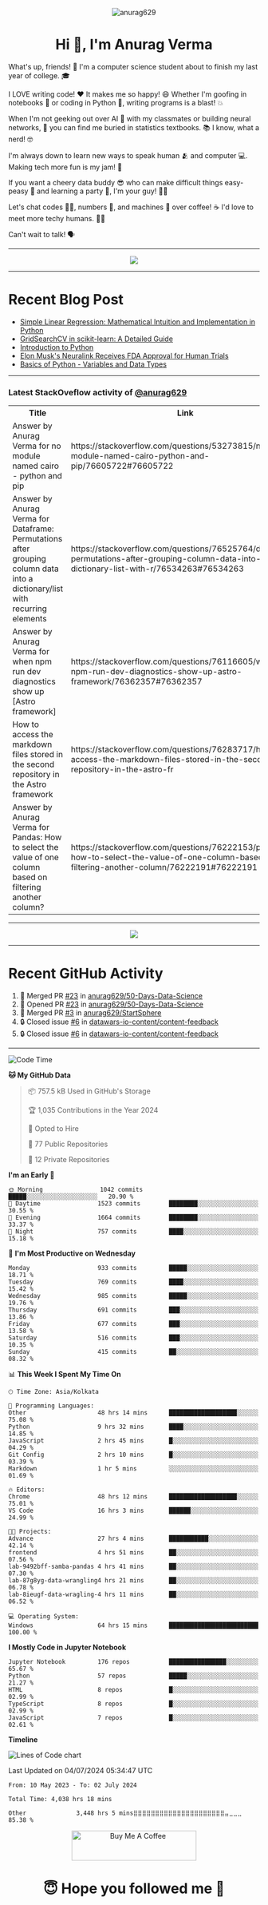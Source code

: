 

<p align="center"> <img src="https://komarev.com/ghpvc/?username=anurag629&label=Profile%20views&color=0e75b6&style=flat" alt="anurag629" /> </p>

<h1 align="center">Hi 👋, I'm Anurag Verma</h1>

What's up, friends! 👋 I'm a computer science student about to finish my last year of college. 🎓

I LOVE writing code! ❤️ It makes me so happy! 😄 Whether I'm goofing in notebooks 📓 or coding in Python 🐍, writing programs is a blast! 💥

When I'm not geeking out over AI 🤖 with my classmates or building neural networks, 🧠 you can find me buried in statistics textbooks. 📚 I know, what a nerd! 🤓

I'm always down to learn new ways to speak human 🫂 and computer 💻. Making tech more fun is my jam! 🍇

If you want a cheery data buddy 😎 who can make difficult things easy-peasy 🥝 and learning a party 🎉, I'm your guy! 🙋‍♂️

Let's chat codes 👨‍💻, numbers 🧮, and machines 🤖 over coffee! ☕ I'd love to meet more techy humans. 💁‍♂️

Can't wait to talk! 🗣️

---

<p align="center">
  <img src="https://spotify-github-profile.vercel.app/api/view.svg?uid=mwvywke3fo2gajpenodnmobfh&cover_image=true&theme=default&show_offline=false&background_color=121212&interchange=false&bar_color=53b14f&bar_color_cover=true">
</p>

---

# Recent Blog Post

<!-- BLOG-POST-LIST:START -->
- [Simple Linear Regression: Mathematical Intuition and Implementation in Python](https://codercops.tech/blog/machine-learning-algorithms/simple-linear-regression-mathematical-intuation)
- [GridSearchCV in scikit-learn: A Detailed Guide](https://codercops.tech/blog/gridsearchcv-in-scikit-learn-a-detailed-guide)
- [Introduction to Python](https://codercops.tech/blog/python-tutorial/introduction-to-python)
- [Elon Musk&#39;s Neuralink Receives FDA Approval for Human Trials](https://codercops.tech/blog/elon-musks-neuralink-receives-fda-approval-for-human-trials)
- [Basics of Python - Variables and Data Types](https://codercops.tech/blog/python-basics-of-python-variables-and-data-types)
<!-- BLOG-POST-LIST:END -->

---

### Latest StackOveflow activity of [@anurag629](https://github.com/anurag629)
<table>
  <tr><th>Title</th><th>Link</th></tr>
  <!-- STACKOVERFLOW:START --><tr><td>Answer by Anurag Verma for no module named cairo - python and pip</td><td>https://stackoverflow.com/questions/53273815/no-module-named-cairo-python-and-pip/76605722#76605722</td></tr><tr><td>Answer by Anurag Verma for Dataframe: Permutations after grouping column data into a dictionary/list with recurring elements</td><td>https://stackoverflow.com/questions/76525764/dataframe-permutations-after-grouping-column-data-into-a-dictionary-list-with-r/76534263#76534263</td></tr><tr><td>Answer by Anurag Verma for when npm run dev diagnostics show up [Astro framework]</td><td>https://stackoverflow.com/questions/76116605/when-npm-run-dev-diagnostics-show-up-astro-framework/76362357#76362357</td></tr><tr><td>How to access the markdown files stored in the second repository in the Astro framework</td><td>https://stackoverflow.com/questions/76283717/how-to-access-the-markdown-files-stored-in-the-second-repository-in-the-astro-fr</td></tr><tr><td>Answer by Anurag Verma for Pandas: How to select the value of one column based on filtering another column?</td><td>https://stackoverflow.com/questions/76222153/pandas-how-to-select-the-value-of-one-column-based-on-filtering-another-column/76222191#76222191</td></tr><!-- STACKOVERFLOW:END -->
</table>

---

<p align="center">
  <img alig src="https://github-profile-trophy.vercel.app/?username=anurag629&theme=onedark&column=-1" />
</p>

---

# Recent GitHub Activity
<!--START_SECTION:activity-->
1. 🎉 Merged PR [#23](https://github.com/anurag629/50-Days-Data-Science/pull/23) in [anurag629/50-Days-Data-Science](https://github.com/anurag629/50-Days-Data-Science)
2. 💪 Opened PR [#23](https://github.com/anurag629/50-Days-Data-Science/pull/23) in [anurag629/50-Days-Data-Science](https://github.com/anurag629/50-Days-Data-Science)
3. 🎉 Merged PR [#3](https://github.com/anurag629/StartSphere/pull/3) in [anurag629/StartSphere](https://github.com/anurag629/StartSphere)
4. 🔒 Closed issue [#6](https://github.com/datawars-io-content/content-feedback/issues/6) in [datawars-io-content/content-feedback](https://github.com/datawars-io-content/content-feedback)
5. 🔒 Closed issue [#6](https://github.com/datawars-io-content/content-feedback/issues/6) in [datawars-io-content/content-feedback](https://github.com/datawars-io-content/content-feedback)
<!--END_SECTION:activity-->

---

<!--START_SECTION:waka-->
![Code Time](http://img.shields.io/badge/Code%20Time-4%2C046%20hrs%2022%20mins-blue)

**🐱 My GitHub Data** 

> 📦 757.5 kB Used in GitHub's Storage 
 > 
> 🏆 1,035 Contributions in the Year 2024
 > 
> 💼 Opted to Hire
 > 
> 📜 77 Public Repositories 
 > 
> 🔑 12 Private Repositories 
 > 
**I'm an Early 🐤** 

```text
🌞 Morning                1042 commits        █████░░░░░░░░░░░░░░░░░░░░   20.90 % 
🌆 Daytime                1523 commits        ████████░░░░░░░░░░░░░░░░░   30.55 % 
🌃 Evening                1664 commits        ████████░░░░░░░░░░░░░░░░░   33.37 % 
🌙 Night                  757 commits         ████░░░░░░░░░░░░░░░░░░░░░   15.18 % 
```
📅 **I'm Most Productive on Wednesday** 

```text
Monday                   933 commits         █████░░░░░░░░░░░░░░░░░░░░   18.71 % 
Tuesday                  769 commits         ████░░░░░░░░░░░░░░░░░░░░░   15.42 % 
Wednesday                985 commits         █████░░░░░░░░░░░░░░░░░░░░   19.76 % 
Thursday                 691 commits         ███░░░░░░░░░░░░░░░░░░░░░░   13.86 % 
Friday                   677 commits         ███░░░░░░░░░░░░░░░░░░░░░░   13.58 % 
Saturday                 516 commits         ███░░░░░░░░░░░░░░░░░░░░░░   10.35 % 
Sunday                   415 commits         ██░░░░░░░░░░░░░░░░░░░░░░░   08.32 % 
```


📊 **This Week I Spent My Time On** 

```text
🕑︎ Time Zone: Asia/Kolkata

💬 Programming Languages: 
Other                    48 hrs 14 mins      ███████████████████░░░░░░   75.08 % 
Python                   9 hrs 32 mins       ████░░░░░░░░░░░░░░░░░░░░░   14.85 % 
JavaScript               2 hrs 45 mins       █░░░░░░░░░░░░░░░░░░░░░░░░   04.29 % 
Git Config               2 hrs 10 mins       █░░░░░░░░░░░░░░░░░░░░░░░░   03.39 % 
Markdown                 1 hr 5 mins         ░░░░░░░░░░░░░░░░░░░░░░░░░   01.69 % 

🔥 Editors: 
Chrome                   48 hrs 12 mins      ███████████████████░░░░░░   75.01 % 
VS Code                  16 hrs 3 mins       ██████░░░░░░░░░░░░░░░░░░░   24.99 % 

🐱‍💻 Projects: 
Advance                  27 hrs 4 mins       ███████████░░░░░░░░░░░░░░   42.14 % 
frontend                 4 hrs 51 mins       ██░░░░░░░░░░░░░░░░░░░░░░░   07.56 % 
lab-9492bff-samba-pandas 4 hrs 41 mins       ██░░░░░░░░░░░░░░░░░░░░░░░   07.30 % 
lab-87g8yg-data-wrangling4 hrs 21 mins       ██░░░░░░░░░░░░░░░░░░░░░░░   06.78 % 
lab-8ieugf-data-wragling-4 hrs 11 mins       ██░░░░░░░░░░░░░░░░░░░░░░░   06.52 % 

💻 Operating System: 
Windows                  64 hrs 15 mins      █████████████████████████   100.00 % 
```

**I Mostly Code in Jupyter Notebook** 

```text
Jupyter Notebook         176 repos           ████████████████░░░░░░░░░   65.67 % 
Python                   57 repos            █████░░░░░░░░░░░░░░░░░░░░   21.27 % 
HTML                     8 repos             █░░░░░░░░░░░░░░░░░░░░░░░░   02.99 % 
TypeScript               8 repos             █░░░░░░░░░░░░░░░░░░░░░░░░   02.99 % 
JavaScript               7 repos             █░░░░░░░░░░░░░░░░░░░░░░░░   02.61 % 
```



**Timeline**

![Lines of Code chart](https://raw.githubusercontent.com/anurag629/anurag629/main/assets/bar_graph.png)


 Last Updated on 04/07/2024 05:34:47 UTC
<!--END_SECTION:waka-->

<!--START_SECTION:waka-simple-->

```text
From: 10 May 2023 - To: 02 July 2024

Total Time: 4,038 hrs 18 mins

Other              3,448 hrs 5 mins⣿⣿⣿⣿⣿⣿⣿⣿⣿⣿⣿⣿⣿⣿⣿⣿⣿⣿⣿⣿⣿⣤⣀⣀⣀   85.38 %
```

<!--END_SECTION:waka-simple-->

<p align="center"> 
<a href="https://www.buymeacoffee.com/anurag629" target="_blank"><img src="https://cdn.buymeacoffee.com/buttons/default-orange.png" alt="Buy Me A Coffee" height="60" width="250"></a>
</p>


<h1 align="center"> 😇 Hope you followed me 🥰  </h1>
